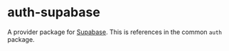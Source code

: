# auth-supabase

A provider package for [Supabase](https://supabase.com). This is references in the common `auth` package.